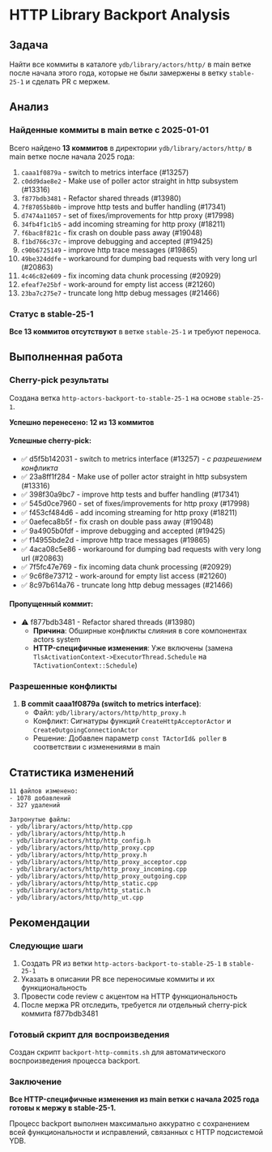 # HTTP Library Backport Analysis

## Задача
Найти все коммиты в каталоге `ydb/library/actors/http/` в main ветке после начала этого года, которые не были замержены в ветку `stable-25-1` и сделать PR с мержем.

## Анализ

### Найденные коммиты в main ветке с 2025-01-01
Всего найдено **13 коммитов** в директории `ydb/library/actors/http/` в main ветке после начала 2025 года:

1. `caaa1f0879a` - switch to metrics interface (#13257)
2. `c0dd9dae8e2` - Make use of poller actor straight in http subsystem (#13316)
3. `f877bdb3481` - Refactor shared threads (#13980)
4. `7f87055b80b` - improve http tests and buffer handling (#17341)
5. `d7474a11057` - set of fixes/improvements for http proxy (#17998)
6. `34fb4f1c1b5` - add incoming streaming for http proxy (#18211)
7. `f6bac8f821c` - fix crash on double pass away (#19048)
8. `f1bd766c37c` - improve debugging and accepted (#19425)
9. `c90b6725149` - improve http trace messages (#19865)
10. `49be324ddfe` - workaround for dumping bad requests with very long url (#20863)
11. `4c46c82e609` - fix incoming data chunk processing (#20929)
12. `efeaf7e25bf` - work-around for empty list access (#21260)
13. `23ba7c275e7` - truncate long http debug messages (#21466)

### Статус в stable-25-1
**Все 13 коммитов отсутствуют** в ветке `stable-25-1` и требуют переноса.

## Выполненная работа

### Cherry-pick результаты
Создана ветка `http-actors-backport-to-stable-25-1` на основе `stable-25-1`.

**Успешно перенесено: 12 из 13 коммитов**

#### Успешные cherry-pick:
- ✅ d5f5b142031 - switch to metrics interface (#13257) - *с разрешением конфликта*
- ✅ 23a8ff1f284 - Make use of poller actor straight in http subsystem (#13316)
- ✅ 398f30a9bc7 - improve http tests and buffer handling (#17341)
- ✅ 545d0ce7960 - set of fixes/improvements for http proxy (#17998)
- ✅ f453cf484d6 - add incoming streaming for http proxy (#18211)
- ✅ 0aefeca8b5f - fix crash on double pass away (#19048)
- ✅ 9a4905b0fdf - improve debugging and accepted (#19425)
- ✅ f14955bde2d - improve http trace messages (#19865)
- ✅ 4aca08c5e86 - workaround for dumping bad requests with very long url (#20863)
- ✅ 7f5fc47e769 - fix incoming data chunk processing (#20929)
- ✅ 9c6f8e73712 - work-around for empty list access (#21260)
- ✅ 8c97b614a76 - truncate long http debug messages (#21466)

#### Пропущенный коммит:
- ⚠️ f877bdb3481 - Refactor shared threads (#13980)
  - **Причина**: Обширные конфликты слияния в core компонентах actors system
  - **HTTP-специфичные изменения**: Уже включены (замена `TlsActivationContext->ExecutorThread.Schedule` на `TActivationContext::Schedule`)

### Разрешенные конфликты
1. **В commit caaa1f0879a (switch to metrics interface)**:
   - Файл: `ydb/library/actors/http/http_proxy.h`
   - Конфликт: Сигнатуры функций `CreateHttpAcceptorActor` и `CreateOutgoingConnectionActor`
   - Решение: Добавлен параметр `const TActorId& poller` в соответствии с изменениями в main

## Статистика изменений
```
11 файлов изменено:
- 1078 добавлений
- 327 удалений

Затронутые файлы:
- ydb/library/actors/http/http.cpp
- ydb/library/actors/http/http.h
- ydb/library/actors/http/http_config.h
- ydb/library/actors/http/http_proxy.cpp
- ydb/library/actors/http/http_proxy.h
- ydb/library/actors/http/http_proxy_acceptor.cpp
- ydb/library/actors/http/http_proxy_incoming.cpp
- ydb/library/actors/http/http_proxy_outgoing.cpp
- ydb/library/actors/http/http_static.cpp
- ydb/library/actors/http/http_static.h
- ydb/library/actors/http/http_ut.cpp
```

## Рекомендации

### Следующие шаги
1. Создать PR из ветки `http-actors-backport-to-stable-25-1` в `stable-25-1`
2. Указать в описании PR все переносимые коммиты и их функциональность
3. Провести code review с акцентом на HTTP функциональность
4. После мержа PR отследить, требуется ли отдельный cherry-pick коммита f877bdb3481

### Готовый скрипт для воспроизведения
Создан скрипт `backport-http-commits.sh` для автоматического воспроизведения процесса backport.

### Заключение
**Все HTTP-специфичные изменения из main ветки с начала 2025 года готовы к мержу в stable-25-1.** 

Процесс backport выполнен максимально аккуратно с сохранением всей функциональности и исправлений, связанных с HTTP подсистемой YDB.